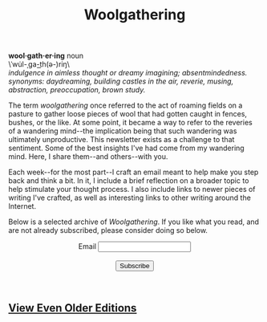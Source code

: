﻿---
layout: page
title: Woolgathering
permalink: /woolgathering/
order: 5
---
**wool·gath·er·ing** noun    
\ˈwu̇l-ˌga-t͟h(ə-)riŋ\  
*indulgence in aimless thought or dreamy imagining; absentmindedness.  
synonyms:	daydreaming, building castles in the air, reverie, musing, abstraction, preoccupation, brown study.*

The term *woolgathering* once referred to the act of roaming fields on a pasture to gather loose pieces of wool that had gotten caught in fences, bushes, or the like. At some point, it became a way to refer to the reveries of a wandering mind--the implication being that such wandering was ultimately unproductive. This newsletter exists as a challenge to that sentiment. Some of the best insights I've had come from my wandering mind. Here, I share them--and others--with you.

Each week--for the most part--I craft an email meant to help make you step back and think a bit. In it, I include a brief reflection on a broader topic to help stimulate your thought process. I also include links to newer pieces of writing I've crafted, as well as interesting links to other writing around the Internet.

Below is a selected archive of *Woolgathering*. If you like what you read, and are not already subscribed, please consider doing so below.

<form action="http://email.mikesturm.net/subscribe" method="POST" accept-charset="utf-8">
<div class="form-group" align="center">
	<label for="exampleInputEmail1">Email</label>
	<input type="email" name="email" id="email"/>
	</div>
<br/>
<div align="center">
	<input type="hidden" name="list" value="na833GQBpepzsQD1Wl3Gow"/>
	<input type="hidden" name="subform" value="yes"/>
	<button type="submit" class="btn btn-primary">Subscribe</button>
	</div>
</form>
</br>
<div>
<style type="text/css">
.display_archive {font-size: 15px;}
.campaign {line-height: 110%; margin: 5px;}
</style>
<script language="javascript" src="//yourfool.us11.list-manage.com/generate-js/?u=90261a3476981959e9fb98a34&fid=11633&show=100" type="text/javascript"></script>
</div>  

## [View Even Older Editions](https://tinyletter.com/mike_sturm/archive)

